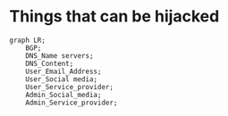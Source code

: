 # Things that can be hijacked

```mermaid
graph LR;
    BGP;
    DNS_Name servers;
    DNS_Content;
    User_Email_Address;
    User_Social media;
    User_Service_provider;
    Admin_Social_media;
    Admin_Service_provider;
```
